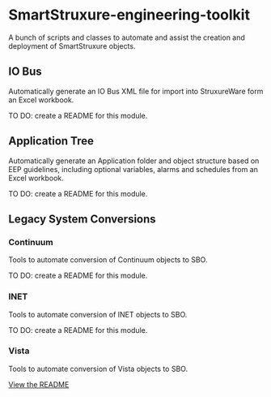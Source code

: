 # SmartStruxure-engineering-toolkit
A bunch of scripts and classes to automate and assist the creation and deployment of SmartStruxure objects.

## IO Bus
Automatically generate an IO Bus XML file for import into StruxureWare form an Excel workbook.

TO DO: create a README for this module.

## Application Tree
Automatically generate an Application folder and object structure based on EEP guidelines, including optional variables, alarms and schedules from an Excel workbook.

TO DO: create a README for this module.

## Legacy System Conversions

### Continuum
 Tools to automate conversion of Continuum objects to SBO.
 
 TO DO: create a README for this module.

### INET
 Tools to automate conversion of INET objects to SBO.
 
 TO DO: create a README for this module.

### Vista
 Tools to automate conversion of Vista objects to SBO.
 
 [View the README](legacy_system/vista/README.md)
 
 
 